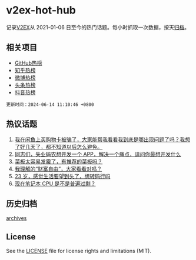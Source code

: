 # v2ex-hot-hub

 记录[V2EX](https://www.v2ex.com/)从 2021-01-06 日至今的热门话题。每小时抓取一次数据，按天[归档](archives)。
 
 ## 相关项目

- [GitHub热榜](https://github.com/lonnyzhang423/github-hot-hub)
- [知乎热榜](https://github.com/lonnyzhang423/zhihu-hot-hub)
- [微博热榜](https://github.com/lonnyzhang423/weibo-hot-hub)
- [头条热榜](https://github.com/lonnyzhang423/toutiao-hot-hub)
- [抖音热榜](https://github.com/lonnyzhang423/douyin-hot-hub)


 `更新时间：2024-06-14 11:10:46 +0800`

## 热议话题

1. [我在闲鱼上买购物卡被骗了，大家能帮我看看我到底是哪出现问题了吗？我想了好几天了，都不知道以后怎么避免。](https://www.v2ex.com/t/1049430)
1. [同志们，失业码农想开发一个 APP，解决一个痛点，请问你最想开发什么](https://www.v2ex.com/t/1049288)
1. [菜板太容易发霉了，有推荐的菜板吗？](https://www.v2ex.com/t/1049183)
1. [我理解的“财富自由”，大家看看对吗？](https://www.v2ex.com/t/1049182)
1. [23 岁，感觉生活要望到头了，想转码行吗](https://www.v2ex.com/t/1049378)
1. [现在笔记本 CPU 是不是普遍过剩？](https://www.v2ex.com/t/1049342)

## 历史归档

[archives](archives)

## License

See the [LICENSE](LICENSE) file for license rights and limitations (MIT).
